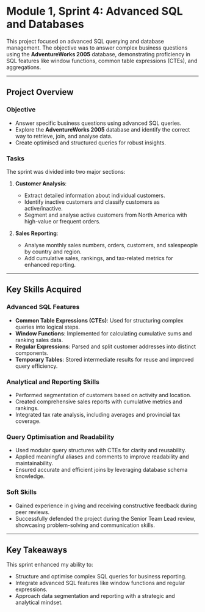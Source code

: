 # Module 1, Sprint 4: Advanced SQL and Databases

This project focused on advanced SQL querying and database management. The objective was to answer complex business questions using the **AdventureWorks 2005** database, demonstrating proficiency in SQL features like window functions, common table expressions (CTEs), and aggregations.

---

## Project Overview

### Objective
- Answer specific business questions using advanced SQL queries.
- Explore the **AdventureWorks 2005** database and identify the correct way to retrieve, join, and analyse data.
- Create optimised and structured queries for robust insights.

### Tasks
The sprint was divided into two major sections:

1. **Customer Analysis**:
   - Extract detailed information about individual customers.
   - Identify inactive customers and classify customers as active/inactive.
   - Segment and analyse active customers from North America with high-value or frequent orders.

2. **Sales Reporting**:
   - Analyse monthly sales numbers, orders, customers, and salespeople by country and region.
   - Add cumulative sales, rankings, and tax-related metrics for enhanced reporting.

---

## Key Skills Acquired

### Advanced SQL Features
- **Common Table Expressions (CTEs)**: Used for structuring complex queries into logical steps.
- **Window Functions**: Implemented for calculating cumulative sums and ranking sales data.
- **Regular Expressions**: Parsed and split customer addresses into distinct components.
- **Temporary Tables**: Stored intermediate results for reuse and improved query efficiency.

### Analytical and Reporting Skills
- Performed segmentation of customers based on activity and location.
- Created comprehensive sales reports with cumulative metrics and rankings.
- Integrated tax rate analysis, including averages and provincial tax coverage.

### Query Optimisation and Readability
- Used modular query structures with CTEs for clarity and reusability.
- Applied meaningful aliases and comments to improve readability and maintainability.
- Ensured accurate and efficient joins by leveraging database schema knowledge.

### Soft Skills
- Gained experience in giving and receiving constructive feedback during peer reviews.
- Successfully defended the project during the Senior Team Lead review, showcasing problem-solving and communication skills.

---

## Key Takeaways
This sprint enhanced my ability to:
- Structure and optimise complex SQL queries for business reporting.
- Integrate advanced SQL features like window functions and regular expressions.
- Approach data segmentation and reporting with a strategic and analytical mindset.
